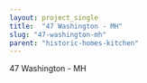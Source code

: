 ```yaml
---
layout: project_single
title:  "47 Washington - MH"
slug: "47-washington-mh"
parent: "historic-homes-kitchen"
---
```

47 Washington - MH